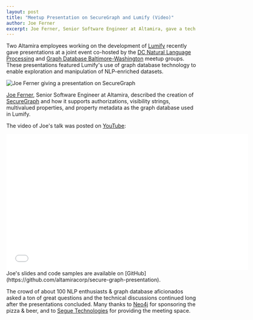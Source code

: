 ```yaml
---
layout: post
title: "Meetup Presentation on SecureGraph and Lumify (Video)"
author: Joe Ferner
excerpt: Joe Ferner, Senior Software Engineer at Altamira, gave a tech talk last week on SecureGraph, describing how it supports authorizations, visibility strings, multivalued properties, and property metadata as Lumify's graph database.
---
```

Two Altamira employees working on the development of [Lumify](http://lumify.io/) recently gave presentations at a joint event co-hosted by the [DC Natural Language Processing](http://www.meetup.com/DC-NLP/events/167155162/) and [Graph Database Baltimore-Washington](http://www.meetup.com/graphdb-baltimore/events/166953802/) meetup groups. These presentations featured Lumify's use of graph database technology to enable exploration and manipulation of NLP-enriched datasets.

![Joe Ferner giving a presentation on SecureGraph]({{site.url}}/assets/2014-04-18-meetup-presentation-securegraph-lumify/Joe-SecureGraph.jpg "Joe Ferner giving a presentation on SecureGraph")

[Joe Ferner](https://twitter.com/joeferner), Senior Software Engineer at Altamira, described the creation of [SecureGraph](https://github.com/altamiracorp/secure-graph) and how it supports authorizations, visibility strings, multivalued properties, and property metadata as the graph database used in Lumify.

The video of Joe's talk was posted on [YouTube](http://youtu.be/JMde_jFDM2M):

<iframe width="640" height="360" src="//www.youtube.com/embed/JMde_jFDM2M" frameborder="0" allowfullscreen></iframe>

<br />
Joe's slides and code samples are available on [GitHub](https://github.com/altamiracorp/secure-graph-presentation).

The crowd of about 100 NLP enthusiasts & graph database aficionados asked a ton of great questions and the technical discussions continued long after the presentations concluded. Many thanks to [Neo4j](http://www.neo4j.org/) for sponsoring the pizza & beer, and to [Segue Technologies](http://www.seguetech.com/) for providing the meeting space.
